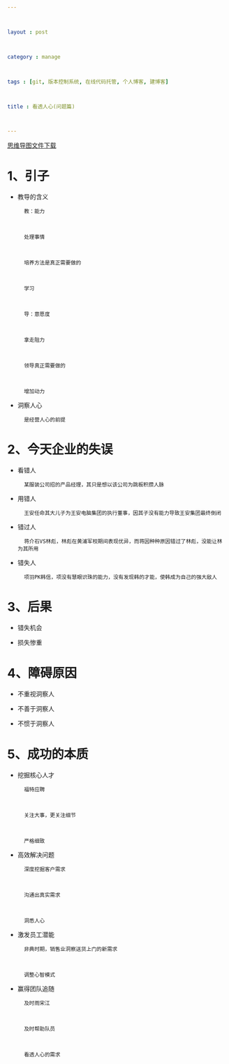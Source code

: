 ```yaml
---



layout : post



category : manage



tags : [git, 版本控制系统, 在线代码托管, 个人博客, 建博客]



title : 看透人心(问题篇)



---
```




[思维导图文件下载](https://docs.google.com/file/d/0B6K98da0px63UE82Tk5YUEVvQUk/edit)



# 1、引子



- 教导的含义



        教：能力



        处理事情



        培养方法是真正需要做的



        学习



        导：意愿度



        拿走阻力



        领导真正需要做的



        增加动力



- 洞察人心



        是经营人心的前提



# 2、今天企业的失误



- 看错人



        某服装公司招的产品经理，其只是想以该公司为跳板积攒人脉



- 用错人



        王安任命其大儿子为王安电脑集团的执行董事，因其子没有能力导致王安集团最终倒闭



- 错过人



        蒋介石VS林彪，林彪在黄浦军校期间表现优异，而蒋因种种原因错过了林彪，没能让林为其所用



- 错失人



        项羽PK韩信，项没有慧眼识珠的能力，没有发现韩的才能，使韩成为自己的强大敌人



# 3、后果



- 错失机会



- 损失惨重



# 4、障碍原因



- 不重视洞察人



- 不善于洞察人



- 不惯于洞察人



# 5、成功的本质



- 挖掘核心人才



        福特应聘



        关注大事，更关注细节



        严格细致



- 高效解决问题



        深度挖掘客户需求



        沟通出真实需求



        洞悉人心



- 激发员工潜能



        非典时期，销售业洞察送货上门的新需求



        调整心智模式



- 赢得团队追随



        及时雨宋江



        及时帮助队员



        看透人心的需求